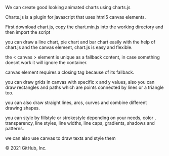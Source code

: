 We can create good looking animated charts using charts.js

Charts.js is a plugin for javascript that uses html5 canvas elements.

First download chart.js, copy the chart.min.js into the working directory and then import the script

you can draw a line chart, pie chart and bar chart easily with the help of chart.js and the canvas element, chart.js is easy and flexible.

the < canvas > element is unique as a fallback content, in case something doesnt work it will ignore the container.

canvas element requires a closing tag because of its fallback.

you can draw grids in canvas with specific x and y values, also you can draw rectangles and paths which are points connected by lines or a triangle too.

you can also draw straight lines, arcs, curves and combine different drawing shapes.

you can style by fillstyle or strokestyle depending on your needs, color , transparency, line styles, line widths, line caps, gradients, shadows and patterns.

we can also use canvas to draw texts and style them

© 2021 GitHub, Inc.